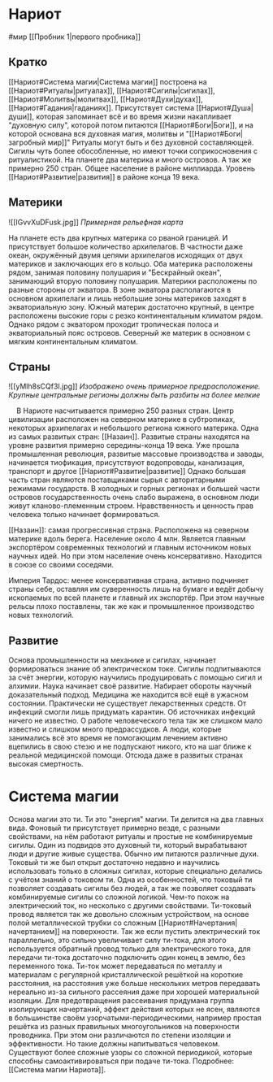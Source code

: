 # Нариот
#мир [[Пробник 1|первого пробника]]

## Кратко
[[Нариот#Система магии|Система магии]] построена на [[Нариот#Ритуалы|ритуалах]], [[Нариот#Сигилы|сигилах]], [[Нариот#Молитвы|молитвах]], [[Нариот#Духи|духах]], [[Нариот#Гадания|гаданиях]].
Присутствует система [[Нариот#Душа|души]], которая запоминает всё и во время жизни накапливает "духовную силу", которой потом питаются [[Нариот#Боги|Боги]], и на которой основана вся духовная магия, молитвы и "[[Нариот#Боги|загробный мир]]"
Ритуалы могут быть и без духовной составляющей.
Сигилы чуть более обособленные, но имеют точки соприкосновения с ритуалистикой.
На планете два материка и много островов.
А так же примерно 250 стран.
Общее население в районе миллиарда.
Уровень [[Нариот#Развитие|развития]] в районе конца 19 века.

## Материки

![[IGvvXuDFusk.jpg]]
*Примерная рельефная карта*

На планете есть два крупных материка со рваной границей. И присутствует большое количество архипелагов. В частности даже океан, окружённый двумя цепями архипелагов исходящих от двух материков и заключающих его в кольцо.
Оба материка расположены рядом, занимая половину полушария и "Бескрайный океан", занимающий вторую половину полушария. Материки расположены по разные стороны от экватора. 
В зоне экватора располагаются в основном архипелаги и лишь небольшие зоны материков заходят в экваториальную зону.
Южный материк достаточно крупный, в центре расположены высокие горы с резко континентальным климатом рядом. Однако рядом с экватором проходит тропическая полоса и экваториальный пояс островов.
Северный же материк в основном с мягким континентальным климатом.

## Страны

![[yMlh8sCQf3I.jpg]]
*Изображено очень примерное предрасположение. Крупные центральные регионы должны быть разбиты на более мелкие*

&nbsp;&nbsp;&nbsp;&nbsp;В Нариоте насчитывается примерно 250 разных стран.
Центр цивилизации расположен на северном материке в субтропиках, некоторых архипелагах и небольшого региона южного материка.
Одна из самых развитых стран: [[Назаин]].
Развитые страны находятся на уровне развития примерно середины-конца 19 века. Уже прошла промышленная революция, развитые массовые производства и заводы, начинается тиофикация, присутствуют водопроводы, канализация, транспорт и другое [[Нариот#Развитие|развитие]]
Однако большая часть стран являются поставщиками сырья с авторитарными режимами государств.
В холодных и горных регионах и большей части островов государственность очень слабо выражена, в основном люди живут кланово-племенным строем.
Нравственность и ценность прав человека только начинает формироваться.

[[Назаин]]: самая прогрессивная страна. Расположена на северном материке вдоль берега. Население около 4 млн. Является главным экспортёром современных технологий и главным источником новых научных идей. Но при этом население очень консервативно. Находится в союзе со своими соседями.

Империя Тардос: менее консервативная страна, активно подчиняет страны себе, оставляя им суверенность лишь на бумаге и ведёт добычу ископаемых по всей планете и главный их экспортёр. При этом научные рельсы плохо поставлены, так же как и промышленное производство новых технологий.

## Развитие

Основа промышленности на механике и сигилах, начинает формироваться знание об электрическом токе.
Сигилы подпитываются за счёт энергии, которую научились продуцировать с помощью сигил и алхимии.
Наука начинает своё развитие. Набирает обороты научный доказательный подход.
Медицина же находится всё ещё в ужасном состоянии. Практически не существует лекарственных средств. От инфекций смогли лишь придумать карантин. Об источниках инфекций ничего не известно. О работе человеческого тела так же слишком мало известно и слишком много предрассудков. А люди, которые занимались всё это время не помогающим лечением активно вцепились в свою стезю и не подпускают никого, кто на шаг ближе к реальной медицинской помощи. Отсюда даже в развитых странах высокая смертность. 

# Система магии

Основа магии это ти.
Ти это "энергия" магии. Ти делится на два главных вида. Фоновый ти присутствует примерно везде, с разными свойствами, на нём работают ритуалы и простые не комбинируемые сигилы. Один из подвидов это духовный ти, который вырабатывают люди и другие живые существа. Обычно им питаются различные духи.
Токовый ти же был открыт достаточно недавно и научились использовать только в сложных сигилах, которые специально делались с учётом знаний о токовом ти. Одна из особенностей, что токовый ти позволяет создавать сигилы без людей, а так же позволяет создавать комбинируемые сигилы со сложной логикой. Чем-то похож на электрический ток, но несколько с другими свойствами.
Ти-токовый провод является так же довольно сложным устройством, на основе полой металлической трубки со сложным [[Нариот#Начертания|начертанием]] на поверхности. Так же если пустить электрический ток параллельно, это сильно увеличивает силу ти-тока, для этого используется обратный провод только для электрического тока, для передачи ти-тока достаточно подключить один конец в землю, без переменного тока.
Ти-ток может передаваться по металлу и материалам с регулярной кристаллической решёткой на короткие расстояния, на расстояния уже больше нескольких метров передавать нереально из-за сильного рассеяния даже при хорошей материальной изоляции. Для предотвращения рассеивания придумана группа изолирующих начертаний, эффект действия которых не ясен, являются в большинстве своём узорчатыми-периодическими, например простая решётка из разных правильных многоугольников на поверхности проводника. При этом они различаются по степени изоляции и эффективности. Но такие должны напитываться человеком. Существуют более сложные узоры со сложной периодикой, которые способны самоактивироваться при подаче ти-тока.
Подробнее: [[Система магии Нариота]].
